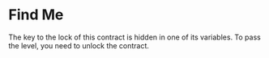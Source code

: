 # Find Me

The key to the lock of this contract is hidden in one of its variables. To pass the level, you need to unlock the contract.
